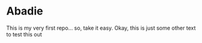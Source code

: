 # Abadie
This is my very first repo... so, take it easy.
Okay, this is just some other text to test this out
